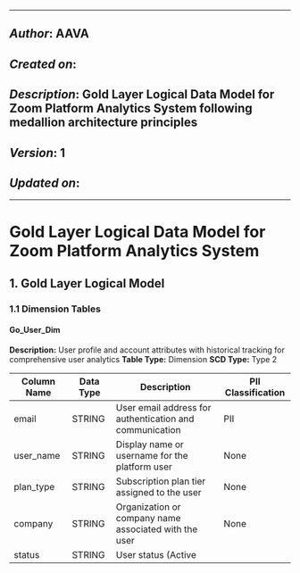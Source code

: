 _____________________________________________
## *Author*: AAVA
## *Created on*: 
## *Description*: Gold Layer Logical Data Model for Zoom Platform Analytics System following medallion architecture principles
## *Version*: 1
## *Updated on*: 
_____________________________________________

# Gold Layer Logical Data Model for Zoom Platform Analytics System

## 1. Gold Layer Logical Model

### 1.1 Dimension Tables

#### Go_User_Dim
**Description:** User profile and account attributes with historical tracking for comprehensive user analytics
**Table Type:** Dimension
**SCD Type:** Type 2

| Column Name | Data Type | Description | PII Classification |
|-------------|-----------|-------------|--------------------|
| email | STRING | User email address for authentication and communication | PII |
| user_name | STRING | Display name or username for the platform user | None |
| plan_type | STRING | Subscription plan tier assigned to the user | None |
| company | STRING | Organization or company name associated with the user | None |
| status | STRING | User status (Active